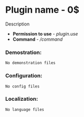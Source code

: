 Plugin name - 0$
=================================================
Description

* **Permission to use** - *plugin.use*
* **Command** - */command*

### Demostration:
```
No demonstration files
```

### Configuration:
```
No config files
```

### Localization:
```
No language files
```
